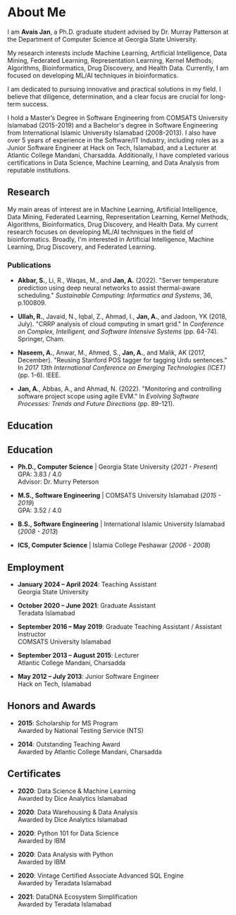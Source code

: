 

# About Me
I am **Avais Jan**, a Ph.D. graduate student advised by Dr. Murray Patterson at the Department of Computer Science at Georgia State University.

My research interests include Machine Learning, Artificial Intelligence, Data Mining, Federated Learning, Representation Learning, Kernel Methods, Algorithms, Bioinformatics, Drug Discovery, and Health Data. Currently, I am focused on developing ML/AI techniques in bioinformatics.

I am dedicated to pursuing innovative and practical solutions in my field. I believe that diligence, determination, and a clear focus are crucial for long-term success.

I hold a Master’s Degree in Software Engineering from COMSATS University Islamabad (2015-2019) and a Bachelor's degree in Software Engineering from International Islamic University Islamabad (2008-2013). I also have over 5 years of experience in the Software/IT Industry, including roles as a Junior Software Engineer at Hack on Tech, Islamabad, and a Lecturer at Atlantic College Mandani, Charsadda. Additionally, I have completed various certifications in Data Science, Machine Learning, and Data Analysis from reputable institutions.

## Research
My main areas of interest are in Machine Learning, Artificial Intelligence, Data Mining, Federated Learning, Representation Learning, Kernel Methods, Algorithms, Bioinformatics, Drug Discovery, and Health Data. My current research focuses on developing ML/AI techniques in the field of bioinformatics. Broadly, I'm interested in Artificial Intelligence, Machine Learning, Drug Discovery, and Federated Learning.

 

### Publications
- **Akbar, S.**, Li, R., Waqas, M., and **Jan, A.** (2022). "Server temperature prediction using deep neural networks to assist thermal-aware scheduling." *Sustainable Computing: Informatics and Systems*, 36, p.100809.

- **Ullah, R.**, Javaid, N., Iqbal, Z., Ahmad, I., **Jan, A.**, and Jadoon, YK (2018, July). "CRRP analysis of cloud computing in smart grid." In *Conference on Complex, Intelligent, and Software Intensive Systems* (pp. 64-74). Springer, Cham.

- **Naseem, A.**, Anwar, M., Ahmed, S., **Jan, A.**, and Malik, AK (2017, December). "Reusing Stanford POS tagger for tagging Urdu sentences." In *2017 13th International Conference on Emerging Technologies (ICET)* (pp. 1-6). IEEE.

- **Jan, A.**, Abbas, A., and Ahmad, N. (2022). "Monitoring and controlling software project scope using agile EVM." In *Evolving Software Processes: Trends and Future Directions* (pp. 89-121).




## Education
## Education
- **Ph.D., Computer Science** | Georgia State University (_2021 - Present_)  
  GPA: 3.83 / 4.0  
  Advisor: Dr. Murry Peterson

- **M.S., Software Engineering** | COMSATS University Islamabad (_2015 - 2019_)  
  GPA: 3.52 / 4.0

- **B.S., Software Engineering** | International Islamic University Islamabad (_2008 - 2013_)

- **ICS, Computer Science** | Islamia College Peshawar (_2006 - 2008_)


## Employment

- **January 2024 – April 2024**: Teaching Assistant  
  Georgia State University

- **October 2020 – June 2021**: Graduate Assistant  
  Teradata Islamabad

- **September 2016 – May 2019**: Graduate Teaching Assistant / Assistant Instructor  
  COMSATS University Islamabad

- **September 2013 – August 2015**: Lecturer  
  Atlantic College Mandani, Charsadda

- **May 2012 – July 2013**: Junior Software Engineer  
  Hack on Tech, Islamabad

## Honors and Awards

- **2015**: Scholarship for MS Program  
  Awarded by National Testing Service (NTS)

- **2014**: Outstanding Teaching Award  
  Awarded by Atlantic College Mandani, Charsadda


## Certificates

- **2020**: Data Science & Machine Learning  
  Awarded by Dice Analytics Islamabad

- **2020**: Data Warehousing & Data Analysis  
  Awarded by Dice Analytics Islamabad

- **2020**: Python 101 for Data Science  
  Awarded by IBM

- **2020**: Data Analysis with Python  
  Awarded by IBM

- **2020**: Vintage Certified Associate Advanced SQL Engine  
  Awarded by Teradata Islamabad

- **2021**: DataDNA Ecosystem Simplification  
  Awarded by Teradata Islamabad


